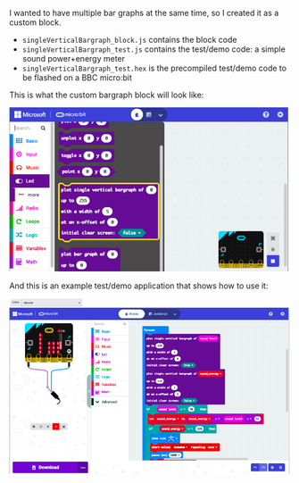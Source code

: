 I wanted to have multiple bar graphs at the same time, so I created it as a custom block.

* `singleVerticalBargraph_block.js` contains the block code
* `singleVerticalBargraph_test.js` contains the test/demo code: a simple sound power+energy meter
* `singleVerticalBargraph_test.hex` is the precompiled test/demo code to be flashed on a BBC micro:bit

This is what the custom bargraph block will look like:

![Custom vertical bargraph block](singleVerticalBargraph_block.png)

And this is an example test/demo application that shows how to use it:

![Custom vertical bargraph demo](singleVerticalBargraph_test.png)
